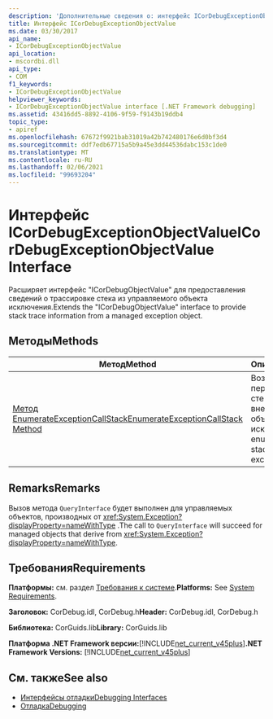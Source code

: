 ```yaml
---
description: 'Дополнительные сведения о: интерфейс ICorDebugExceptionObjectValue'
title: Интерфейс ICorDebugExceptionObjectValue
ms.date: 03/30/2017
api_name:
- ICorDebugExceptionObjectValue
api_location:
- mscordbi.dll
api_type:
- COM
f1_keywords:
- ICorDebugExceptionObjectValue
helpviewer_keywords:
- ICorDebugExceptionObjectValue interface [.NET Framework debugging]
ms.assetid: 43416dd5-8892-4106-9f59-f9143b19ddb4
topic_type:
- apiref
ms.openlocfilehash: 67672f9921bab31019a42b742480176e6d0bf3d4
ms.sourcegitcommit: ddf7edb67715a5b9a45e3dd44536dabc153c1de0
ms.translationtype: MT
ms.contentlocale: ru-RU
ms.lasthandoff: 02/06/2021
ms.locfileid: "99693204"
---
```

# <a name="icordebugexceptionobjectvalue-interface"></a><span data-ttu-id="02992-103">Интерфейс ICorDebugExceptionObjectValue</span><span class="sxs-lookup"><span data-stu-id="02992-103">ICorDebugExceptionObjectValue Interface</span></span>

<span data-ttu-id="02992-104">Расширяет интерфейс "ICorDebugObjectValue" для предоставления сведений о трассировке стека из управляемого объекта исключения.</span><span class="sxs-lookup"><span data-stu-id="02992-104">Extends the "ICorDebugObjectValue" interface to provide stack trace information from a managed exception object.</span></span>  
  
## <a name="methods"></a><span data-ttu-id="02992-105">Методы</span><span class="sxs-lookup"><span data-stu-id="02992-105">Methods</span></span>  
  
|<span data-ttu-id="02992-106">Метод</span><span class="sxs-lookup"><span data-stu-id="02992-106">Method</span></span>|<span data-ttu-id="02992-107">Описание</span><span class="sxs-lookup"><span data-stu-id="02992-107">Description</span></span>|  
|------------|-----------------|  
|[<span data-ttu-id="02992-108">Метод EnumerateExceptionCallStack</span><span class="sxs-lookup"><span data-stu-id="02992-108">EnumerateExceptionCallStack Method</span></span>](icordebugexceptionobjectvalue-enumerateexceptioncallstack-method.md)|<span data-ttu-id="02992-109">Возвращает перечислитель для стека вызовов, внедренного в объект исключения.</span><span class="sxs-lookup"><span data-stu-id="02992-109">Gets an enumerator to the call stack embedded in an exception object.</span></span>|  
  
## <a name="remarks"></a><span data-ttu-id="02992-110">Remarks</span><span class="sxs-lookup"><span data-stu-id="02992-110">Remarks</span></span>  

 <span data-ttu-id="02992-111">Вызов метода `QueryInterface` будет выполнен для управляемых объектов, производных от <xref:System.Exception?displayProperty=nameWithType> .</span><span class="sxs-lookup"><span data-stu-id="02992-111">The call to `QueryInterface` will succeed for managed objects that derive from <xref:System.Exception?displayProperty=nameWithType>.</span></span>  
  
## <a name="requirements"></a><span data-ttu-id="02992-112">Требования</span><span class="sxs-lookup"><span data-stu-id="02992-112">Requirements</span></span>  

 <span data-ttu-id="02992-113">**Платформы:** см. раздел [Требования к системе](../../get-started/system-requirements.md).</span><span class="sxs-lookup"><span data-stu-id="02992-113">**Platforms:** See [System Requirements](../../get-started/system-requirements.md).</span></span>  
  
 <span data-ttu-id="02992-114">**Заголовок:** CorDebug.idl, CorDebug.h</span><span class="sxs-lookup"><span data-stu-id="02992-114">**Header:** CorDebug.idl, CorDebug.h</span></span>  
  
 <span data-ttu-id="02992-115">**Библиотека:** CorGuids.lib</span><span class="sxs-lookup"><span data-stu-id="02992-115">**Library:** CorGuids.lib</span></span>  
  
 <span data-ttu-id="02992-116">**Платформа .NET Framework версии:**[!INCLUDE[net_current_v45plus](../../../../includes/net-current-v45plus-md.md)]</span><span class="sxs-lookup"><span data-stu-id="02992-116">**.NET Framework Versions:** [!INCLUDE[net_current_v45plus](../../../../includes/net-current-v45plus-md.md)]</span></span>  
  
## <a name="see-also"></a><span data-ttu-id="02992-117">См. также</span><span class="sxs-lookup"><span data-stu-id="02992-117">See also</span></span>

- [<span data-ttu-id="02992-118">Интерфейсы отладки</span><span class="sxs-lookup"><span data-stu-id="02992-118">Debugging Interfaces</span></span>](debugging-interfaces.md)
- [<span data-ttu-id="02992-119">Отладка</span><span class="sxs-lookup"><span data-stu-id="02992-119">Debugging</span></span>](index.md)
